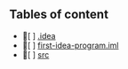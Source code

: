 ## Tables of content
- 📁[ ] [.idea](./.idea)
- 📄[ ] [first-idea-program.iml](./first-idea-program.iml)
- 📁[ ] [src](./src)
